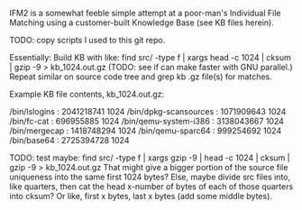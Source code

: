 IFM2 is a somewhat feeble simple attempt at a poor-man's Individual File Matching using a customer-built Knowledge Base (see KB files herein). 

TODO: copy scripts I used to this git repo.  

Essentially: 
Build KB with like: find src/ -type f | xargs head -c 1024 | cksum | gzip -9 > kb_1024.out.gz
(TODO: see if can make faster with GNU parallel.)
Repeat similar on source code tree and grep kb .gz file(s) for matches.  

Example KB file contents, kb_1024.out.gz:

/bin/lslogins : 2041218741 1024
/bin/dpkg-scansources : 1071909643 1024
/bin/fc-cat : 696955885 1024
/bin/qemu-system-i386 : 3138043667 1024
/bin/mergecap : 1418748294 1024
/bin/qemu-sparc64 : 999254692 1024
/bin/base64 : 2725394728 1024



TODO:  test maybe:  find src/ -type f | xargs gzip -9 | head -c 1024 | cksum | gzip -9 > kb_1024.out.gz
That might give a bigger portion of the source file uniqueness into the same first 1024 bytes?
Else, maybe divide src files into, like quarters, then cat the head x-number of bytes of each of those quarters into cksum? Or like, first x bytes, last x bytes (add some middle bytes).
